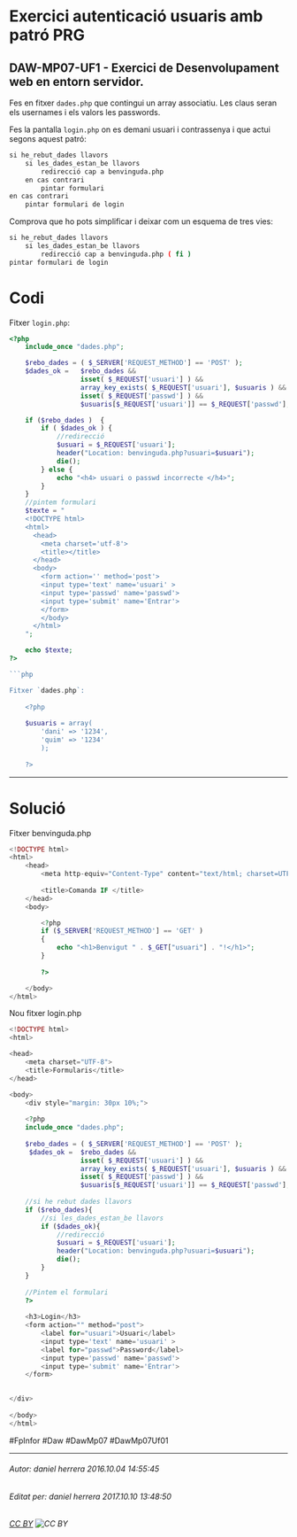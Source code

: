 # Exercici autenticació usuaris amb patró PRG
## DAW-MP07-UF1 - Exercici de Desenvolupament web en entorn servidor.
Fes en fitxer `dades.php` que contingui un array associatiu. Les claus seran els usernames i els valors les passwords.

Fes la pantalla `login.php` on es demani usuari i contrassenya i que actui segons aquest patró:

```bash
si he_rebut_dades llavors
    si les_dades_estan_be llavors
        redirecció cap a benvinguda.php
    en cas contrari
        pintar formulari
en cas contrari
    pintar formulari de login
```

Comprova que ho pots simplificar i deixar com un esquema de tres vies:

```bash
si he_rebut_dades llavors
    si les_dades_estan_be llavors
        redirecció cap a benvinguda.php ( fi )
pintar formulari de login
```

Codi
=====

Fitxer `login.php`:

```php
<?php
    include_once "dades.php";

    $rebo_dades = ( $_SERVER['REQUEST_METHOD'] == 'POST' );
    $dades_ok =   $rebo_dades &&
                  isset( $_REQUEST['usuari'] ) &&
                  array_key_exists( $_REQUEST['usuari'], $usuaris ) &&
                  isset( $_REQUEST['passwd'] ) &&
                  $usuaris[$_REQUEST['usuari']] == $_REQUEST['passwd'];

    if ($rebo_dades )  {
        if ( $dades_ok ) {
            //redirecció
            $usuari = $_REQUEST['usuari'];
            header("Location: benvinguda.php?usuari=$usuari");
            die();
        } else {
            echo "<h4> usuari o passwd incorrecte </h4>";
        }
    }
    //pintem formulari
    $texte = "
    <!DOCTYPE html>
    <html>
      <head>
        <meta charset='utf-8'>
        <title></title>
      </head>
      <body>
        <form action='' method='post'>
        <input type='text' name='usuari' >
        <input type='passwd' name='passwd'>
        <input type='submit' name='Entrar'>
        </form>
        </body>
      </html>        
    ";

    echo $texte;
?>

```php

Fitxer `dades.php`:
   
    <?php
    
    $usuaris = array(
        'dani' => '1234',
        'quim' => '1234'
        );
    
    ?>
```

---

Solució
=====

Fitxer benvinguda.php
```php
<!DOCTYPE html>
<html>
    <head>
        <meta http-equiv="Content-Type" content="text/html; charset=UTF-8">
        
        <title>Comanda IF </title>
    </head>
    <body>

        <?php
        if ($_SERVER['REQUEST_METHOD'] == 'GET' )
        {
            echo "<h1>Benvigut " . $_GET["usuari"] . "!</h1>";
        }
        
        ?>

    </body>
</html>
```

Nou fitxer login.php
```php
<!DOCTYPE html>
<html>

<head>
    <meta charset="UTF-8">
    <title>Formularis</title>
</head>

<body>
    <div style="margin: 30px 10%;">
    
    <?php
    include_once "dades.php";
    
    $rebo_dades = ( $_SERVER['REQUEST_METHOD'] == 'POST' );
     $dades_ok =  $rebo_dades &&
                  isset( $_REQUEST['usuari'] ) &&
                  array_key_exists( $_REQUEST['usuari'], $usuaris ) &&
                  isset( $_REQUEST['passwd'] ) &&
                  $usuaris[$_REQUEST['usuari']] == $_REQUEST['passwd'];
                  
    //si he rebut dades llavors
    if ($rebo_dades){
        //si les_dades_estan_be llavors
        if ($dades_ok){
            //redirecció
            $usuari = $_REQUEST['usuari'];
            header("Location: benvinguda.php?usuari=$usuari");
            die();
        }
    }
    
    //Pintem el formulari
    ?>
    
    <h3>Login</h3>
    <form action="" method="post">
        <label for="usuari">Usuari</label>
        <input type='text' name='usuari' >
        <label for="passwd">Password</label>
        <input type='passwd' name='passwd'>
        <input type='submit' name='Entrar'>
    </form>

    
</div>
           
</body>
</html>
```

#FpInfor #Daw #DawMp07 #DawMp07Uf01

---

###### Autor: daniel herrera 2016.10.04 14:55:45
###### Editat per: daniel herrera 2017.10.10 13:48:50
###### [CC BY](https://creativecommons.org/licenses/by/4.0/) ![CC BY](https://licensebuttons.net/l/by/3.0/80x15.png)
